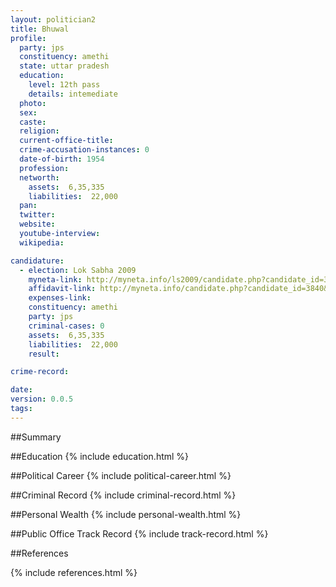 ```yaml
---
layout: politician2
title: Bhuwal
profile: 
  party: jps
  constituency: amethi
  state: uttar pradesh
  education: 
    level: 12th pass
    details: intemediate
  photo: 
  sex: 
  caste: 
  religion: 
  current-office-title: 
  crime-accusation-instances: 0
  date-of-birth: 1954
  profession: 
  networth: 
    assets:  6,35,335
    liabilities:  22,000
  pan: 
  twitter: 
  website: 
  youtube-interview: 
  wikipedia: 

candidature: 
  - election: Lok Sabha 2009
    myneta-link: http://myneta.info/ls2009/candidate.php?candidate_id=3840
    affidavit-link: http://myneta.info/candidate.php?candidate_id=3840&scan=original
    expenses-link: 
    constituency: amethi 
    party: jps
    criminal-cases: 0
    assets:  6,35,335
    liabilities:  22,000
    result:  

crime-record: 

date: 
version: 0.0.5
tags: 
---
```

##Summary


##Education
{% include education.html %}


##Political Career
{% include political-career.html %}


##Criminal Record
{% include criminal-record.html %}


##Personal Wealth
{% include personal-wealth.html %}


##Public Office Track Record
{% include track-record.html %}


##References


{% include references.html %}